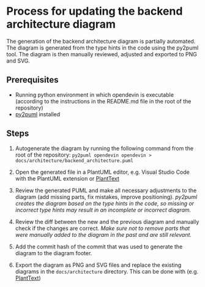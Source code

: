 # Process for updating the backend architecture diagram
The generation of the backend architecture diagram is partially automated. The diagram is generated from the type hints in the code using the py2puml tool. The diagram is then manually reviewed, adjusted and exported to PNG and SVG.

## Prerequisites
- Running python environment in which opendevin is executable (according to the instructions in the README.md file in the root of the repository)
- [py2puml](https://github.com/lucsorel/py2puml) installed

## Steps
1. Autogenerate the diagram by running the following command from the root of the repository:
```py2puml opendevin opendevin > docs/architecture/backend_architecture.puml```

2. Open the generated file in a PlantUML editor, e.g. Visual Studio Code with the PlantUML extension or [PlantText](https://www.planttext.com/)

3. Review the generated PUML and make all necessary adjustments to the diagram (add missing parts, fix mistakes, improve positioning).
*py2puml creates the diagram based on the type hints in the code, so missing or incorrect type hints may result in an incomplete or incorrect diagram.*

4. Review the diff between the new and the previous diagram and manually check if the changes are correct.
*Make sure not to remove parts that were manually added to the diagram in the past and are still relevant.*

4. Add the commit hash of the commit that was used to generate the diagram to the diagram footer.

5. Export the diagram as PNG and SVG files and replace the existing diagrams in the `docs/architecture` directory. This can be done with (e.g. [PlantText](https://www.planttext.com/))
